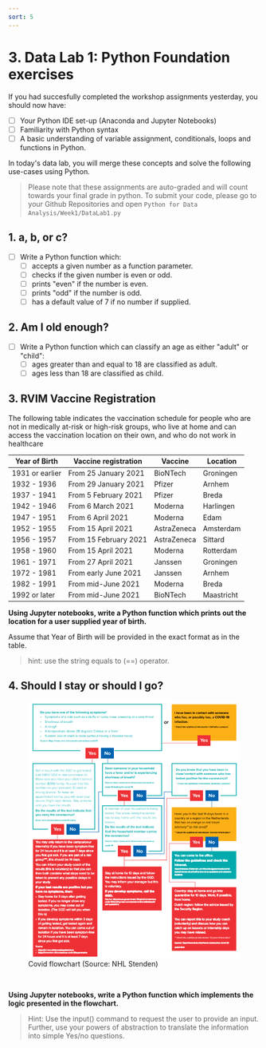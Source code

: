 ```yaml
---
sort: 5
---
```


# 3. Data Lab 1: Python Foundation exercises

If you had succesfully completed the workshop assignments yesterday, you should
now have:

- [ ] Your Python IDE set-up (Anaconda and Jupyter Notebooks)
- [ ] Familiarity with Python syntax
- [ ] A basic understanding of variable assignment, conditionals, loops and functions
     in Python.

In today's data lab, you will merge these concepts and solve the following use-cases using
Python.

> Please note that these assignments are auto-graded and will count towards your final grade in python.
> To submit your code, please go to your Github Repositories and open ```Python for Data Analysis/Week1/DataLab1.py```

## 1. a, b, or c?

- [ ] Write a Python function which:
  - [ ]  accepts a given number as a function parameter.
  - [ ]  checks if the given number is even or odd.
  - [ ]  prints "even" if the number is even.
  - [ ]  prints "odd" if the number is odd.
  - [ ]  has a default value of 7 if no number if supplied.

## 2. Am I old enough?

- [ ] Write a Python function which can classify an age as either "adult" or "child":
  - [ ]  ages greater than and equal to 18 are classified as adult.
  - [ ]  ages less than 18 are classified as child.

## 3. RVIM Vaccine Registration

The following table indicates the vaccination schedule for people who
are not in medically at-risk or high-risk groups, who live at home and can
access the vaccination location on their own, and who do not work in healthcare

Year of Birth  |  Vaccine registration  |  Vaccine  | Location
-------------- |  ------------------------- | ----------| -------
1931 or earlier|	From 25 January 2021	    |BioNTech   |	Groningen
1932 - 1936	   |  From 29 January 2021	    |Pfizer     | Arnhem
1937 - 1941    |	From 5 February 2021	    |Pfizer 	  | Breda
1942 - 1946	   |  From 6 March 2021	        |Moderna	  | Harlingen
1947 - 1951	   |  From 6 April 2021	        |Moderna	  | Edam
1952 - 1955	   |  From 15 April 2021	      |AstraZeneca|	Amsterdam
1956 - 1957	   |  From 15 February 2021	    |AstraZeneca| Sittard
1958 - 1960    |  From 15 April 2021	      |Moderna    |	Rotterdam
1961 - 1971	   |  From 27 April 2021	      |Janssen    |	Groningen
1972 - 1981	   |  From early June 2021	    |Janssen    |	Arnhem
1982 - 1991	   |  From mid-June 2021	      |Moderna    | Breda
1992 or later  |  From mid-June 2021	      |BioNTech   |	Maastricht

**Using Jupyter notebooks, write a Python function which prints out the location for a user supplied year of birth.**

 Assume that Year of Birth will be provided in the exact format as in the table.

 > hint: use the string equals to (==) operator.

## 4. Should I stay or should I go?

<figure>
    <img src=".\assets\DL1_Flowchart.PNG" />
    <figcaption>Covid flowchart (Source: NHL Stenden)</figcaption>
</figure>
<br>

**Using Jupyter notebooks, write a Python function which implements the logic presented in the flowchart.**

> Hint: Use the input() command to request the user to provide an input. Further,
use your powers of abstraction to translate the information into simple Yes/no
questions.
